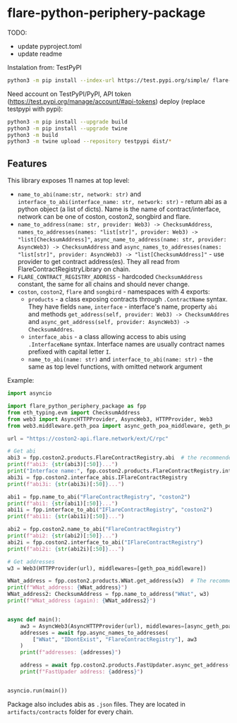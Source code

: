 # flare-python-periphery-package
TODO:
* update pyproject.toml
* update readme

Instalation from: TestPyPI
```bash
python3 -m pip install --index-url https://test.pypi.org/simple/ flare-python-periphery-package --extra-index-url https://pypi.org/simple poirot
```

Need account on TestPyPI/PyPI, API token (https://test.pypi.org/manage/account/#api-tokens)
deploy (replace testpypi with pypi):
```bash
python3 -m pip install --upgrade build
python3 -m pip install --upgrade twine
python3 -m build
python3 -m twine upload --repository testpypi dist/*
```

## Features
This library exposes 11 names at top level:
 * `name_to_abi(name:str, network: str)` and `interface_to_abi(interface_name: str, network: str)` - 
 return abi as a python object (a list of dicts).
    Name is the name of contract/interface, network can be one of coston, coston2, songbird and flare. 
 * `name_to_address(name: str, provider: Web3) -> ChecksumAddress`, `names_to_addresses(names: "list[str]", provider: Web3) -> "list[ChecksumAddress]"`,
  `async_name_to_address(name: str, provider: AsyncWeb3) -> ChecksumAddress` and 
  `async_names_to_addresses(names: "list[str]", provider: AsyncWeb3) -> "list[ChecksumAddress]"` - 
  use provider to get contract address(es). They all read from FlareContractRegistryLibrary on chain.
 * `FLARE_CONTRACT_REGISTRY_ADDRESS` - hardcoded `ChecksumAddress` constant, the same for all chains and should never change.
 * `coston`, `coston2`, `flare` and `songbird` - namespaces with 4 exports:
    - `products` - a class exposing contracts through `.ContractName` syntax. They have fields
    `name`, `interface` - interface's name, property `abi` and methods `get_address(self, provider: Web3) -> ChecksumAddres` and `async_get_address(self, provider: AsyncWeb3) -> ChecksumAddres`.
    - `interface_abis` - a class allowing access to abis using `.InterfaceName` syntax. Interface names are
    usually contract names prefixed with capital letter `I`.
    - `name_to_abi(name: str)` and `interface_to_abi(name: str)` - the same as top level functions, with omitted network argument

Example:
```py
import asyncio

import flare_python_periphery_package as fpp
from eth_typing.evm import ChecksumAddress
from web3 import AsyncHTTPProvider, AsyncWeb3, HTTPProvider, Web3
from web3.middleware.geth_poa import async_geth_poa_middleware, geth_poa_middleware

url = "https://coston2-api.flare.network/ext/C/rpc"

# Get abi
abi3 = fpp.coston2.products.FlareContractRegistry.abi  # the recommended way
print(f"abi3: {str(abi3)[:50]}...")
print("Interface name:", fpp.coston2.products.FlareContractRegistry.interface)
abi3i = fpp.coston2.interface_abis.IFlareContractRegistry
print(f"abi3i: {str(abi3i)[:50]}...")

abi1 = fpp.name_to_abi("FlareContractRegistry", "coston2")
print(f"abi1: {str(abi1)[:50]}...")
abi1i = fpp.interface_to_abi("IFlareContractRegistry", "coston2")
print(f"abi1i: {str(abi1i)[:50]}...")

abi2 = fpp.coston2.name_to_abi("FlareContractRegistry")
print(f"abi2: {str(abi2)[:50]}...")
abi2i = fpp.coston2.interface_to_abi("IFlareContractRegistry")
print(f"abi2i: {str(abi2i)[:50]}...")

# Get addresses
w3 = Web3(HTTPProvider(url), middlewares=[geth_poa_middleware])

WNat_address = fpp.coston2.products.WNat.get_address(w3)  # The recommended way
print(f"WNat_address: {WNat_address}")
WNat_address2: ChecksumAddress = fpp.name_to_address("WNat", w3)
print(f"WNat_address (again): {WNat_address2}")


async def main():
    aw3 = AsyncWeb3(AsyncHTTPProvider(url), middlewares=[async_geth_poa_middleware])
    addresses = await fpp.async_names_to_addresses(
        ["WNat", "IDontExist", "FlareContractRegistry"], aw3
    )
    print(f"addresses: {addresses}")

    address = await fpp.coston2.products.FastUpdater.async_get_address(aw3)
    print(f"FastUpader address: {address}")


asyncio.run(main())

```


Package also includes abis as `.json` files. They are located in `artifacts/contracts`
folder for every chain.
